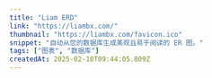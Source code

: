 ```yaml
---
title: "Liam ERD"
link: "https://liambx.com/"
thumbnail: "https://liambx.com/favicon.ico"
snippet: "自动从您的数据库生成美观且易于阅读的 ER 图。"
tags: ["图表", "数据库"]
createdAt: 2025-02-10T09:44:05.809Z
---
```

